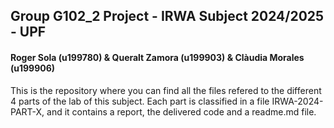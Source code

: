## Group G102_2 Project - IRWA Subject 2024/2025 - UPF

#### Roger Sola (u199780) & Queralt Zamora (u199903) & Clàudia Morales (u199906)


This is the repository where you can find all the files refered to the different 4 parts of the lab of this subject.
Each part is classified in a file IRWA-2024-PART-X, and it contains a report, the delivered code and a readme.md file.
